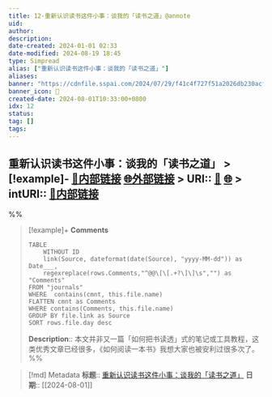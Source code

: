 ```yaml
---
title: 12-重新认识读书这件小事：谈我的「读书之道」@annote
uid: 
author: 
description: 
date-created: 2024-01-01 02:33
date-modified: 2024-08-19 18:45
type: Simpread
alias: ["重新认识读书这件小事：谈我的「读书之道」"]
aliases: 
banner: "https://cdnfile.sspai.com/2024/07/29/f41c4f727f51a2026db230acf3fdccef.png "
banner_icon: 🔖
created-date: 2024-08-01T10:33:00+0800
idx: 12
status: 
tag: []
tags: 
---
```


## 重新认识读书这件小事：谈我的「读书之道」 > [!example]- [🧷内部链接](<http://localhost:7026/unread/12>) [🌐外部链接](<https://sspai.com/post/90963>) > URI:: [🧷](<http://localhost:7026/unread/12>) [🌐](<https://sspai.com/post/90963>) > intURI:: [🧷内部链接](<http://localhost:7026/reading/12>)

%%

> [!example]+ **Comments**
>
> ```dataview
> TABLE 
>     WITHOUT ID
>     link(Source, dateformat(date(Source), "yyyy-MM-dd")) as Date___, 
>     regexreplace(rows.Comments,"^@@\[\[.+?\]\]\s","") as "Comments"
> FROM "journals"
> WHERE  contains(cmnt, this.file.name)
> FLATTEN cmnt as Comments
> WHERE contains(Comments, this.file.name)
> GROUP BY file.link as Source
> SORT rows.file.day desc
> ```
>  **Description**:: 本文并非又一篇「如何把书读透」式的笔记或工具教程，这类优秀文章已经很多，《如何阅读一本书》我想大家也被安利过很多次了。
%%

> [!md] Metadata
> **标题**:: [重新认识读书这件小事：谈我的「读书之道」](https://sspai.com/post/90963)
> **日期**:: [[2024-08-01]]
